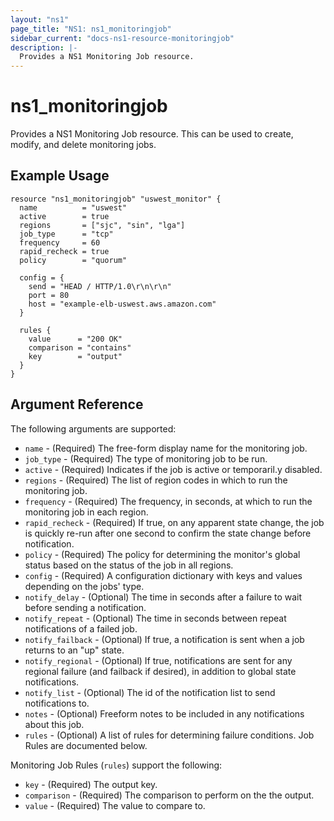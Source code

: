 ```yaml
---
layout: "ns1"
page_title: "NS1: ns1_monitoringjob"
sidebar_current: "docs-ns1-resource-monitoringjob"
description: |-
  Provides a NS1 Monitoring Job resource.
---
```


# ns1\_monitoringjob

Provides a NS1 Monitoring Job resource. This can be used to create, modify, and delete monitoring jobs.

## Example Usage

```hcl
resource "ns1_monitoringjob" "uswest_monitor" {
  name          = "uswest"
  active        = true
  regions       = ["sjc", "sin", "lga"]
  job_type      = "tcp"
  frequency     = 60
  rapid_recheck = true
  policy        = "quorum"

  config = {
    send = "HEAD / HTTP/1.0\r\n\r\n"
    port = 80
    host = "example-elb-uswest.aws.amazon.com"
  }

  rules {
    value      = "200 OK"
    comparison = "contains"
    key        = "output"
  }
}
```

## Argument Reference

The following arguments are supported:

* `name` - (Required) The free-form display name for the monitoring job.
* `job_type` - (Required) The type of monitoring job to be run.
* `active` - (Required) Indicates if the job is active or temporaril.y disabled.
* `regions` - (Required) The list of region codes in which to run the monitoring job.
* `frequency` - (Required) The frequency, in seconds, at which to run the monitoring job in each region.
* `rapid_recheck` - (Required) If true, on any apparent state change, the job is quickly re-run after one second to confirm the state change before notification.
* `policy` - (Required) The policy for determining the monitor's global status based on the status of the job in all regions.
* `config` - (Required) A configuration dictionary with keys and values depending on the jobs' type.
* `notify_delay` - (Optional) The time in seconds after a failure to wait before sending a notification.
* `notify_repeat` - (Optional) The time in seconds between repeat notifications of a failed job.
* `notify_failback` - (Optional) If true, a notification is sent when a job returns to an "up" state.
* `notify_regional` - (Optional) If true, notifications are sent for any regional failure (and failback if desired), in addition to global state notifications.
* `notify_list` - (Optional) The id of the notification list to send notifications to.
* `notes` - (Optional) Freeform notes to be included in any notifications about this job.
* `rules` - (Optional) A list of rules for determining failure conditions. Job Rules are documented below.

Monitoring Job Rules (`rules`) support the following:

* `key` - (Required) The output key.
* `comparison` - (Required) The comparison to perform on the the output.
* `value` - (Required) The value to compare to.

